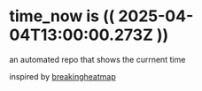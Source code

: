 # time_now is (( 2025-04-04T13:00:00.273Z ))

an automated repo that shows the currnent time

inspired by [breakingheatmap](https://github.com/breakingheatmap/breakingheatmap)